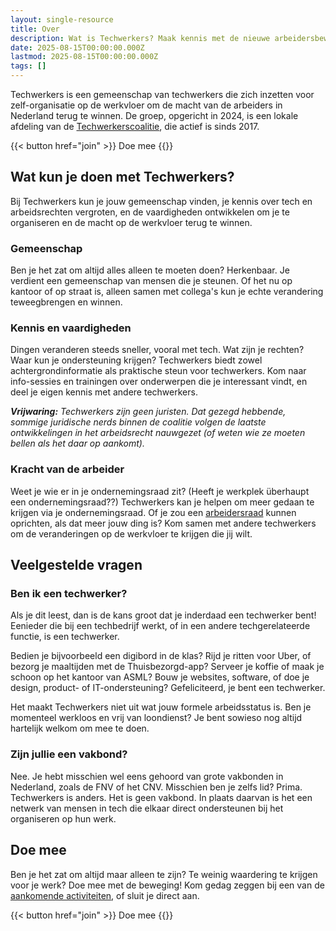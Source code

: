 ```yaml
---
layout: single-resource
title: Over
description: Wat is Techwerkers? Maak kennis met de nieuwe arbeidersbeweging in Nederland.
date: 2025-08-15T00:00:00.000Z
lastmod: 2025-08-15T00:00:00.000Z
tags: []
---
```


Techwerkers is een gemeenschap van techwerkers die zich inzetten voor zelf-organisatie op de werkvloer om de macht van de arbeiders in Nederland terug te winnen. De groep, opgericht in 2024, is een lokale afdeling van de [Techwerkerscoalitie](https://techworkerscoalition.org/), die actief is sinds 2017.

<span class="flex justify-center uppercase font-mono">
{{< button href="join" >}}
Doe mee
{{</button >}}
</span>

## Wat kun je doen met Techwerkers?

Bij Techwerkers kun je jouw gemeenschap vinden, je kennis over tech en arbeidsrechten vergroten, en de vaardigheden ontwikkelen om je te organiseren en de macht op de werkvloer terug te winnen.

### Gemeenschap

Ben je het zat om altijd alles alleen te moeten doen? Herkenbaar. Je verdient een gemeenschap van mensen die je steunen. Of het nu op kantoor of op straat is, alleen samen met collega's kun je echte verandering teweegbrengen en winnen.

### Kennis en vaardigheden

Dingen veranderen steeds sneller, vooral met tech. Wat zijn je rechten? Waar kun je ondersteuning krijgen? Techwerkers biedt zowel achtergrondinformatie als praktische steun voor techwerkers. Kom naar info-sessies en trainingen over onderwerpen die je interessant vindt, en deel je eigen kennis met andere techwerkers.

_**Vrijwaring:** Techwerkers zijn geen juristen. Dat gezegd hebbende, sommige juridische nerds binnen de coalitie volgen de laatste ontwikkelingen in het arbeidsrecht nauwgezet (of weten wie ze moeten bellen als het daar op aankomt)._

### Kracht van de arbeider

Weet je wie er in je ondernemingsraad zit? (Heeft je werkplek überhaupt een ondernemingsraad??) Techwerkers kan je helpen om meer gedaan te krijgen via je ondernemingsraad. Of je zou een [arbeidersraad](https://en-m-wikipedia-org.translate.goog/wiki/Workers'_council?_x_tr_sl=en&_x_tr_tl=nl) kunnen oprichten, als dat meer jouw ding is? Kom samen met andere techwerkers om de veranderingen op de werkvloer te krijgen die jij wilt.

## Veelgestelde vragen

### Ben ik een techwerker?

Als je dit leest, dan is de kans groot dat je inderdaad een techwerker bent! Eenieder die bij een techbedrijf werkt, of in een andere techgerelateerde functie, is een techwerker.

Bedien je bijvoorbeeld een digibord in de klas? Rijd je ritten voor Uber, of bezorg je maaltijden met de Thuisbezorgd-app? Serveer je koffie of maak je schoon op het kantoor van ASML? Bouw je websites, software, of doe je design, product- of IT-ondersteuning? Gefeliciteerd, je bent een techwerker.

Het maakt Techwerkers niet uit wat jouw formele arbeidsstatus is. Ben je momenteel werkloos en vrij van loondienst? Je bent sowieso nog altijd hartelijk welkom om mee te doen.

### Zijn jullie een vakbond?

Nee. Je hebt misschien wel eens gehoord van grote vakbonden in Nederland, zoals de FNV of het CNV. Misschien ben je zelfs lid? Prima. Techwerkers is anders. Het is geen vakbond. In plaats daarvan is het een netwerk van mensen in tech die elkaar direct ondersteunen bij het organiseren op hun werk.

## Doe mee

Ben je het zat om altijd maar alleen te zijn? Te weinig waardering te krijgen voor je werk? Doe mee met de beweging! Kom gedag zeggen bij een van de [aankomende activiteiten](/nl/events), of sluit je direct aan.

<span class="flex justify-center uppercase font-mono">
{{< button href="join" >}}
Doe mee
{{</button >}}
</span>